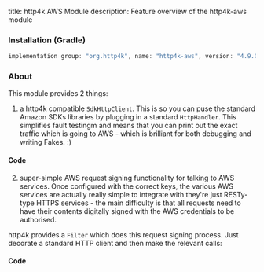 title: http4k AWS Module
description: Feature overview of the http4k-aws module

### Installation (Gradle)

```groovy
implementation group: "org.http4k", name: "http4k-aws", version: "4.9.0.2"
```

### About
This module provides 2 things:
1. a http4k compatible `SdkHttpClient`. This is so you can puse the standard Amazon SDKs libraries by plugging in a standard `HttpHandler`. This simplifies fault testingm and means that you can print out the exact traffic which is going to AWS - which is brilliant for both debugging and writing Fakes. :)
 
#### Code [<img class="octocat"/>](https://github.com/http4k/http4k/blob/master/src/docs/reference/aws/example_sdk.kt)

<script src="https://gist-it.appspot.com/https://github.com/http4k/http4k/blob/master/src/docs/reference/aws/example_sdk.kt"></script>

2. super-simple AWS request signing functionality for talking to AWS services. Once configured with the correct keys, the various AWS services are actually really simple to integrate with they're just RESTy-type HTTPS services - the main difficulty is that all requests need to have their contents digitally signed with the AWS credentials to be authorised.

http4k provides a `Filter` which does this request signing process. Just decorate a standard HTTP client and then make the relevant calls:


#### Code [<img class="octocat"/>](https://github.com/http4k/http4k/blob/master/src/docs/reference/aws/example.kt)

<script src="https://gist-it.appspot.com/https://github.com/http4k/http4k/blob/master/src/docs/reference/aws/example.kt"></script>
